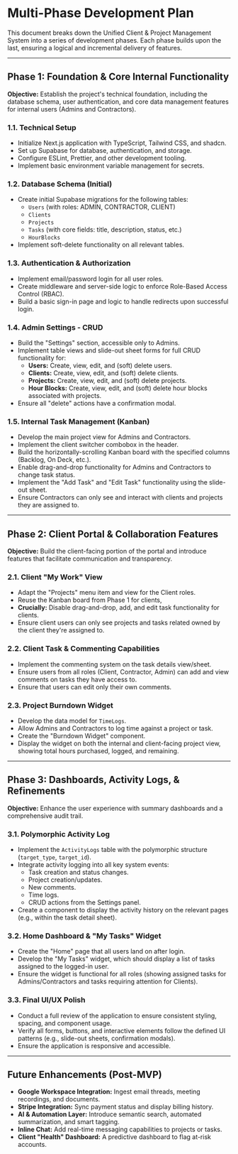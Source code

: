 # **Multi-Phase Development Plan**

This document breaks down the Unified Client & Project Management System into a series of development phases. Each phase builds upon the last, ensuring a logical and incremental delivery of features.

---

## **Phase 1: Foundation & Core Internal Functionality**

**Objective:** Establish the project's technical foundation, including the database schema, user authentication, and core data management features for internal users (Admins and Contractors).

### **1.1. Technical Setup**

- Initialize Next.js application with TypeScript, Tailwind CSS, and shadcn.
- Set up Supabase for database, authentication, and storage.
- Configure ESLint, Prettier, and other development tooling.
- Implement basic environment variable management for secrets.

### **1.2. Database Schema (Initial)**

- Create initial Supabase migrations for the following tables:
  - `Users` (with roles: ADMIN, CONTRACTOR, CLIENT)
  - `Clients`
  - `Projects`
  - `Tasks` (with core fields: title, description, status, etc.)
  - `HourBlocks`
- Implement soft-delete functionality on all relevant tables.

### **1.3. Authentication & Authorization**

- Implement email/password login for all user roles.
- Create middleware and server-side logic to enforce Role-Based Access Control (RBAC).
- Build a basic sign-in page and logic to handle redirects upon successful login.

### **1.4. Admin Settings - CRUD**

- Build the "Settings" section, accessible only to Admins.
- Implement table views and slide-out sheet forms for full CRUD functionality for:
  - **Users:** Create, view, edit, and (soft) delete users.
  - **Clients:** Create, view, edit, and (soft) delete clients.
  - **Projects:** Create, view, edit, and (soft) delete projects.
  - **Hour Blocks:** Create, view, edit, and (soft) delete hour blocks associated with projects.
- Ensure all "delete" actions have a confirmation modal.

### **1.5. Internal Task Management (Kanban)**

- Develop the main project view for Admins and Contractors.
- Implement the client switcher combobox in the header.
- Build the horizontally-scrolling Kanban board with the specified columns (Backlog, On Deck, etc.).
- Enable drag-and-drop functionality for Admins and Contractors to change task status.
- Implement the "Add Task" and "Edit Task" functionality using the slide-out sheet.
- Ensure Contractors can only see and interact with clients and projects they are assigned to.

---

## **Phase 2: Client Portal & Collaboration Features**

**Objective:** Build the client-facing portion of the portal and introduce features that facilitate communication and transparency.

### **2.1. Client "My Work" View**

- Adapt the "Projects" menu item and view for the Client roles.
- Reuse the Kanban board from Phase 1 for clients,
- **Crucially:** Disable drag-and-drop, add, and edit task functionality for clients.
- Ensure client users can only see projects and tasks related owned by the client they're assigned to.

### **2.2. Client Task & Commenting Capabilities**

- Implement the commenting system on the task details view/sheet.
- Ensure users from all roles (Client, Contractor, Admin) can add and view comments on tasks they have access to.
- Ensure that users can edit only their own comments.

### **2.3. Project Burndown Widget**

- Develop the data model for `TimeLogs`.
- Allow Admins and Contractors to log time against a project or task.
- Create the "Burndown Widget" component.
- Display the widget on both the internal and client-facing project view, showing total hours purchased, logged, and remaining.

---

## **Phase 3: Dashboards, Activity Logs, & Refinements**

**Objective:** Enhance the user experience with summary dashboards and a comprehensive audit trail.

### **3.1. Polymorphic Activity Log**

- Implement the `ActivityLogs` table with the polymorphic structure (`target_type`, `target_id`).
- Integrate activity logging into all key system events:
  - Task creation and status changes.
  - Project creation/updates.
  - New comments.
  - Time logs.
  - CRUD actions from the Settings panel.
- Create a component to display the activity history on the relevant pages (e.g., within the task detail sheet).

### **3.2. Home Dashboard & "My Tasks" Widget**

- Create the "Home" page that all users land on after login.
- Develop the "My Tasks" widget, which should display a list of tasks assigned to the logged-in user.
- Ensure the widget is functional for all roles (showing assigned tasks for Admins/Contractors and tasks requiring attention for Clients).

### **3.3. Final UI/UX Polish**

- Conduct a full review of the application to ensure consistent styling, spacing, and component usage.
- Verify all forms, buttons, and interactive elements follow the defined UI patterns (e.g., slide-out sheets, confirmation modals).
- Ensure the application is responsive and accessible.

---

## **Future Enhancements (Post-MVP)**

- **Google Workspace Integration:** Ingest email threads, meeting recordings, and documents.
- **Stripe Integration:** Sync payment status and display billing history.
- **AI & Automation Layer:** Introduce semantic search, automated summarization, and smart tagging.
- **Inline Chat:** Add real-time messaging capabilities to projects or tasks.
- **Client "Health" Dashboard:** A predictive dashboard to flag at-risk accounts.
